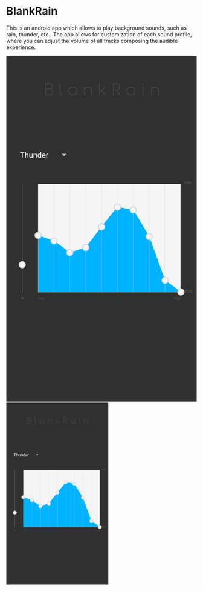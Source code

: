 # BlankRain

This is an android app which allows to play background sounds, such as rain, thunder, etc.. The app allows for customization of each sound profile, where you can adjust the volume of all tracks composing the audible experience.

![Screenshot](/app/src/main/res/drawable/screenshot.png.png)
<img src="/app/src/main/res/drawable/screenshot.png.png"  width="270" height="480">
